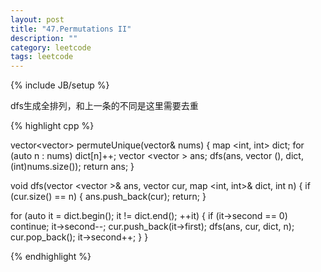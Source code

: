 ```yaml
---
layout: post
title: "47.Permutations II"
description: ""
category: leetcode
tags: leetcode
---
```

{% include JB/setup %}

dfs生成全排列，和上一条的不同是这里需要去重

{% highlight cpp %}

vector<vector<int>> permuteUnique(vector<int>& nums) {
  map <int, int> dict;
  for (auto n : nums) dict[n]++;
  vector <vector <int> > ans;
  dfs(ans, vector <int>(), dict, (int)nums.size());
  return ans; 
}

void dfs(vector <vector <int> >& ans, vector <int> cur, map <int, int>& dict, int n) {
  if (cur.size() == n) {
    ans.push_back(cur);
    return;
  }

  for (auto it = dict.begin(); it != dict.end(); ++it) {
    if (it->second == 0) continue;
    it->second--;
    cur.push_back(it->first);
    dfs(ans, cur, dict, n);
    cur.pop_back();
    it->second++;
  }
}

{% endhighlight %}